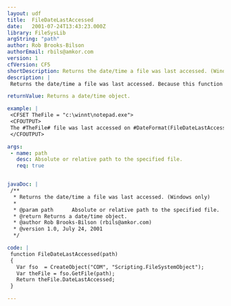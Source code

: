 ```yaml
---
layout: udf
title:  FileDateLastAccessed
date:   2001-07-24T13:43:23.000Z
library: FileSysLib
argString: "path"
author: Rob Brooks-Bilson
authorEmail: rbils@amkor.com
version: 1
cfVersion: CF5
shortDescription: Returns the date/time a file was last accessed. (Windows only)
description: |
 Returns the date/time a file was last accessed. Because this function uses COM, it is only supported in the Windows version of ColdFusion.

returnValue: Returns a date/time object.

example: |
 <CFSET TheFile = "c:\winnt\notepad.exe">
 <CFOUTPUT>
 The #TheFile# file was last accessed on #DateFormat(FileDateLastAccessed(TheFile), 'mm/dd/yyyy')# at #TimeFormat(FileDateLastAccessed(TheFile), 'HH:MM:SS')#.
 </CFOUTPUT>

args:
 - name: path
   desc: Absolute or relative path to the specified file.
   req: true


javaDoc: |
 /**
  * Returns the date/time a file was last accessed. (Windows only)
  * 
  * @param path      Absolute or relative path to the specified file. 
  * @return Returns a date/time object. 
  * @author Rob Brooks-Bilson (rbils@amkor.com) 
  * @version 1.0, July 24, 2001 
  */

code: |
 function FileDateLastAccessed(path)
 {
   Var fso  = CreateObject("COM", "Scripting.FileSystemObject");
   Var theFile = fso.GetFile(path);
   Return theFile.DateLastAccessed;
 }

---
```


